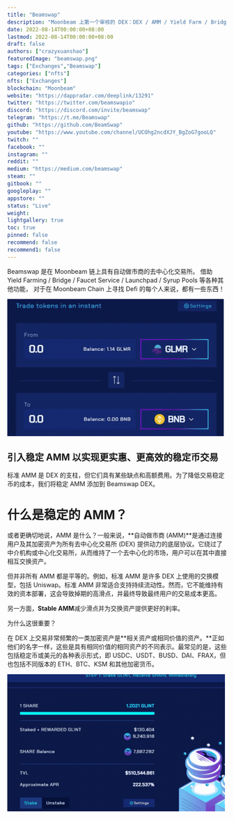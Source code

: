 ```yaml
---
title: "Beamswap"
description: "Moonbeam 上第一个审核的 DEX：DEX / AMM / Yield Farm / Bridge / Launchpad"
date: 2022-08-14T00:00:00+08:00
lastmod: 2022-08-14T00:00:00+08:00
draft: false
authors: ["crazyxuanshao"]
featuredImage: "beamswap.png"
tags: ["Exchanges","Beamswap"]
categories: ["nfts"]
nfts: ["Exchanges"]
blockchain: "Moonbeam"
website: "https://dappradar.com/deeplink/13291"
twitter: "https://twitter.com/beamswapio"
discord: "https://discord.com/invite/beamswap"
telegram: "https://t.me/Beamswap"
github: "https://github.com/BeamSwap"
youtube: "https://www.youtube.com/channel/UCOhg2ncdXJY_BgZoG7gooLQ"
twitch: ""
facebook: ""
instagram: ""
reddit: ""
medium: "https://medium.com/beamswap"
steam: ""
gitbook: ""
googleplay: ""
appstore: ""
status: "Live"
weight: 
lightgallery: true
toc: true
pinned: false
recommend: false
recommend1: false
---
```

<p>Beamswap 是在 Moonbeam 链上具有自动做市商的去中心化交易所。 借助 Yield Farming / Bridge / Faucet Service / Launchpad / Syrup Pools 等各种其他功能，&nbsp;对于在 Moonbeam Chain 上寻找 Defi 的每个人来说，都有一些东西！</p>

![dsfgsdf](dsfgsdf.png)

## 引入稳定 AMM 以实现更实惠、更高效的稳定币交易

标准 AMM 是 DEX 的支柱，但它们具有某些缺点和高额费用。为了降低交易稳定币的成本，我们将稳定 AMM 添加到 Beamswap DEX。

# 什么是稳定的 AMM？

或者更确切地说，AMM 是什么？一般来说，**自动做市商 (AMM)**是通过连接用户及其加密资产为所有去中心化交易所 (DEX) 提供动力的底层协议。它绕过了中介机构或中心化交易所，从而维持了一个去中心化的市场，用户可以在其中直接相互交换资产。

但并非所有 AMM 都是平等的。例如，标准 AMM 是许多 DEX 上使用的交换模型，包括 Uniswap。标准 AMM 非常适合支持持续流动性。然而，它不能维持有效的资本部署，这会导致掉期的高滑点，并最终导致最终用户的交易成本更高。

另一方面，**Stable AMM**减少滑点并为交换资产提供更好的利率。

为什么这很重要？

在 DEX 上交易非常频繁的一类加密资产是**相关资产或相同价值的资产。**正如他们的名字一样，这些是具有相同价值的相同资产的不同表示。最常见的是，这些包括稳定币或美元的各种表示形式，即 USDC、USDT、BUSD、DAI、FRAX，但也包括不同版本的 ETH、BTC、KSM 和其他加密货币。

![fsdfs](fsdfs.png)